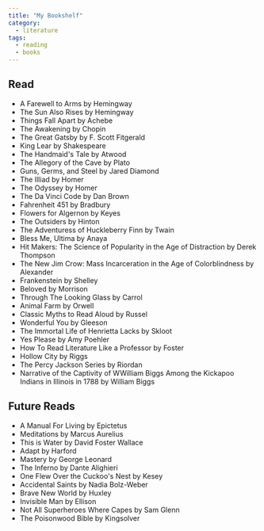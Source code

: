 ```yaml
---
title: "My Bookshelf"
category: 
  - literature
tags: 
  - reading
  - books
---
```


## Read
* A Farewell to Arms by Hemingway
* The Sun Also Rises by Hemingway
* Things Fall Apart by Achebe
* The Awakening by Chopin 
* The Great Gatsby by F. Scott Fitgerald
* King Lear by Shakespeare
* The Handmaid's Tale by Atwood
* The Allegory of the Cave by Plato
* Guns, Germs, and Steel by Jared Diamond
* The Illiad by Homer
* The Odyssey by Homer
* The Da Vinci Code by Dan Brown
* Fahrenheit 451 by Bradbury
* Flowers for Algernon by Keyes
* The Outsiders by Hinton 
* The Adventuress of Huckleberry Finn by Twain
* Bless Me, Ultima by Anaya
* Hit Makers: The Science of Popularity in the Age of Distraction by Derek Thompson
* The New Jim Crow: Mass Incarceration in the Age of Colorblindness by Alexander
* Frankenstein by Shelley
* Beloved by Morrison
* Through The Looking Glass by Carrol
* Animal Farm by Orwell
* Classic Myths to Read Aloud by Russel
* Wonderful You by Gleeson
* The Immortal Life of Henrietta Lacks by Skloot
* Yes Please by Amy Poehler
* How To Read Literature Like a Professor by Foster
* Hollow City by Riggs
* The Percy Jackson Series by Riordan 
* Narrative of the Captivity of WWilliam Biggs Among the Kickapoo Indians in Illinois in 1788 by William Biggs

## Future Reads
* A Manual For Living by Epictetus
* Meditations by Marcus Aurelius
* This is Water by David Foster Wallace
* Adapt by Harford
* Mastery by George Leonard
* The Inferno by Dante Alighieri
* One Flew Over the Cuckoo's Nest by Kesey
* Accidental Saints by Nadia Bolz-Weber
* Brave New World by Huxley 
* Invisible Man by Ellison
* Not All Superheroes Where Capes by Sam Glenn
* The Poisonwood Bible by Kingsolver

